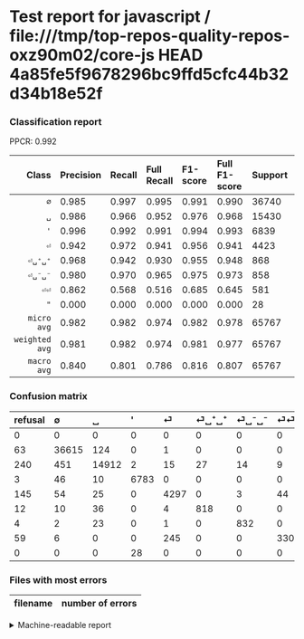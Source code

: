 # Test report for javascript / file:///tmp/top-repos-quality-repos-oxz90m02/core-js HEAD 4a85fe5f9678296bc9ffd5cfc44b32d34b18e52f

### Classification report

PPCR: 0.992

| Class | Precision | Recall | Full Recall | F1-score | Full F1-score | Support | Full Support | PPCR |
|------:|:----------|:-------|:------------|:---------|:---------|:--------|:-------------|:-----|
| `∅` | 0.985| 0.997| 0.995| 0.991| 0.990| 36740| 36803| 0.998 |
| `␣` | 0.986| 0.966| 0.952| 0.976| 0.968| 15430| 15670| 0.985 |
| `'` | 0.996| 0.992| 0.991| 0.994| 0.993| 6839| 6842| 1.000 |
| `⏎` | 0.942| 0.972| 0.941| 0.956| 0.941| 4423| 4568| 0.968 |
| `⏎␣⁺␣⁺` | 0.968| 0.942| 0.930| 0.955| 0.948| 868| 880| 0.986 |
| `⏎␣⁻␣⁻` | 0.980| 0.970| 0.965| 0.975| 0.973| 858| 862| 0.995 |
| `⏎⏎` | 0.862| 0.568| 0.516| 0.685| 0.645| 581| 640| 0.908 |
| `"` | 0.000| 0.000| 0.000| 0.000| 0.000| 28| 28| 1.000 |
| `micro avg` | 0.982| 0.982| 0.974| 0.982| 0.978| 65767| 66293| 0.992 |
| `weighted avg` | 0.981| 0.982| 0.974| 0.981| 0.977| 65767| 66293| 0.992 |
| `macro avg` | 0.840| 0.801| 0.786| 0.816| 0.807| 65767| 66293| 0.992 |

### Confusion matrix

|refusal|  ∅| ␣| '| ⏎| ⏎␣⁺␣⁺| ⏎␣⁻␣⁻| ⏎⏎| "| 
|:---|:---|:---|:---|:---|:---|:---|:---|:---|
|0 |0 |0 |0 |0 |0 |0 |0 |0 |
|63 |36615 |124 |0 |1 |0 |0 |0 |0 |
|240 |451 |14912 |2 |15 |27 |14 |9 |0 |
|3 |46 |10 |6783 |0 |0 |0 |0 |0 |
|145 |54 |25 |0 |4297 |0 |3 |44 |0 |
|12 |10 |36 |0 |4 |818 |0 |0 |0 |
|4 |2 |23 |0 |1 |0 |832 |0 |0 |
|59 |6 |0 |0 |245 |0 |0 |330 |0 |
|0 |0 |0 |28 |0 |0 |0 |0 |0 |

### Files with most errors

| filename | number of errors|
|:----:|:-----|

<details>
    <summary>Machine-readable report</summary>
```json
{
  "cl_report": {"\"": {"f1-score": 0.0, "precision": 0.0, "recall": 0.0, "support": 28}, "\u0027": {"f1-score": 0.9937005566949898, "precision": 0.9955966534566271, "recall": 0.9918116683725691, "support": 6839}, "macro avg": {"f1-score": 0.8163889854605849, "precision": 0.8396541888285524, "recall": 0.8008038097658743, "support": 65767}, "micro avg": {"f1-score": 0.9820578709687229, "precision": 0.9820578709687229, "recall": 0.9820578709687229, "support": 65767}, "weighted avg": {"f1-score": 0.981382655710496, "precision": 0.9813615321343377, "recall": 0.9820578709687229, "support": 65767}, "\u2205": {"f1-score": 0.9906119798712191, "precision": 0.9846977194492255, "recall": 0.996597713663582, "support": 36740}, "\u23ce": {"f1-score": 0.9563765858001335, "precision": 0.9417050186280955, "recall": 0.9715125480443139, "support": 4423}, "\u23ce\u23ce": {"f1-score": 0.6846473029045642, "precision": 0.8616187989556136, "recall": 0.5679862306368331, "support": 581}, "\u23ce\u2423\u207a\u2423\u207a": {"f1-score": 0.9550496205487449, "precision": 0.9680473372781065, "recall": 0.9423963133640553, "support": 868}, "\u23ce\u2423\u207b\u2423\u207b": {"f1-score": 0.9748096074985355, "precision": 0.9799764428739693, "recall": 0.9696969696969697, "support": 858}, "\u2423": {"f1-score": 0.9759162303664922, "precision": 0.9855915399867813, "recall": 0.9664290343486714, "support": 15430}},
  "cl_report_full": {"\"": {"f1-score": 0.0, "precision": 0.0, "recall": 0.0, "support": 28}, "\u0027": {"f1-score": 0.9934822409373855, "precision": 0.9955966534566271, "recall": 0.9913767904121602, "support": 6842}, "macro avg": {"f1-score": 0.8073561910335323, "precision": 0.8396541888285524, "recall": 0.7861172188184832, "support": 66293}, "micro avg": {"f1-score": 0.9781462971376647, "precision": 0.9820578709687229, "recall": 0.9742657595824596, "support": 66293}, "weighted avg": {"f1-score": 0.9772143892168045, "precision": 0.9811848582869953, "recall": 0.9742657595824596, "support": 66293}, "\u2205": {"f1-score": 0.9897684728398233, "precision": 0.9846977194492255, "recall": 0.9948917207836318, "support": 36803}, "\u23ce": {"f1-score": 0.9411893549446939, "precision": 0.9417050186280955, "recall": 0.9406742556917689, "support": 4568}, "\u23ce\u23ce": {"f1-score": 0.6451612903225806, "precision": 0.8616187989556136, "recall": 0.515625, "support": 640}, "\u23ce\u2423\u207a\u2423\u207a": {"f1-score": 0.9484057971014492, "precision": 0.9680473372781065, "recall": 0.9295454545454546, "support": 880}, "\u23ce\u2423\u207b\u2423\u207b": {"f1-score": 0.972530683810637, "precision": 0.9799764428739693, "recall": 0.9651972157772621, "support": 862}, "\u2423": {"f1-score": 0.9683116883116883, "precision": 0.9855915399867813, "recall": 0.9516273133375878, "support": 15670}},
  "ppcr": 0.9920655272804066
}
```
</details>
